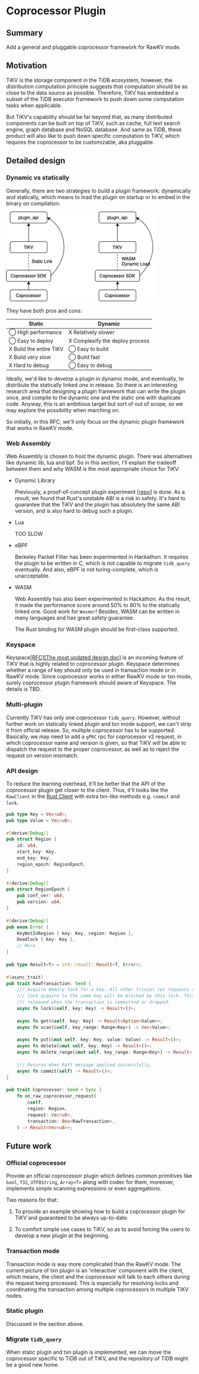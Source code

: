 # Coprocessor Plugin

## Summary

Add a general and pluggable coprocessor framework for RawKV mode.

## Motivation

TiKV is the storage component in the TiDB ecosystem, however, the distribution computation principle suggests that computation should be as close to the data source as possible. Therefore, TiKV has embedded a subset of the TiDB executor framework to push down some computation tasks when applicable.

But TiKV's capability should be far beyond that, as many distributed components can be built on top of TiKV, such as cache, full text search engine, graph database and NoSQL database. And same as TiDB, these product will also like to push down specific computation to TiKV, which requires the coprocessor to be customizable, aka pluggable.

## Detailed design

### Dynamic vs statically

Generally, there are two strategies to build a plugin framework: dynamically and statically, which means to load the plugin on startup or to embed in the binary on compilation.

![Plugin Arch](../media/plugin-arch.png)

They have both pros and cons:

| Static | Dynamic |
| -- | -- |
| ◯ High performance | X Relatively slower |
| ◯ Easy to deploy | X Complexify the deploy process |
| X Build the entire TiKV | ◯ Easy to build |
| X Build very slow | ◯ Build fast |
| X Hard to debug | ◯ Easy to debug |

Ideally, we'd like to develop a plugin in dynamic mode, and eventually, to distribute the statically linked one in release. So there is an interesting research area that designing a plugin framework that can write the plugin once, and compile to the dynamic one and the static one with duplicate code. Anyway, this is an ambitious target but sort of out of scope, so we may explore the possibility when marching on.

So initially, in this RFC, we'll only focus on the dynamic plugin framework that works in RawKV mode.

### Web Assembly

Web Assembly is chosen to host the dynamic plugin. There was alternatives like dynamic lib, lua and bpf. So in this section, I'll explain the tradeoff between them and why WASM is the most appropriate choice for TiKV:

- Dynamic Library

    Previously, a proof-of-concept plugin experiment [[repo]](https://github.com/andylokandy/plugin) is done. As a result, we found that Rust's unstable ABI is a risk in safety. It's hard to guarantee that the TiKV and the plugin has absolutely the same ABI version, and is also hard to debug such a plugin.

- Lua

    TOO SLOW

- eBPF

    Berkeley Packet Filter has been experimented in Hackathon. It requires the plugin to be written in C, which is not capable to migrate `tidb_query` eventually. And also, eBPF is not turing-complete, which is unacceptable.

- WASM

    Web Assembly has also been experimented in Hackathon. As the result, it made the performance score around 50% to 80% to the statically linked one. Good work for `Wasmer`! Besides, WASM can be written in many languages and has great safety guarantee.

    The Rust binding for WASM plugin should be first-class supported.

### Keyspace

Keyspace[[RFC]](https://github.com/tikv/rfcs/pull/39)[[The most updated design doc]](https://docs.google.com/document/d/1x17-urAqToDo8TVXJroEHtc76fdssFaoANjSaNDhjKg/edit) is an incoming feature of TiKV that is highly related to coprocessor plugin. Keyspace determines whether a range of key should only be used in transaction mode or in RawKV mode. Since coprocessor works in either RawKV mode or txn mode, surely coprocessor plugin framework should aware of Keyspace. The details is TBD.

### Multi-plugin

Currently TiKV has only one coprocessor `tidb_query`. However, without further work on statically linked plugin and txn mode support, we can't strip it from official release. So, multiple coprocessor has to be supported. Basically, we may need to add a `gPRC` rpc for coprocessor v2 request, in which coprocessor name and version is given, so that TiKV will be able to dispatch the request to the proper coprocessor, as well as to reject the request on version mismatch.

### API design

To reduce the learning overhead, it'll be better that the API of the coprocessor plugin get closer to the client. Thus, it'll looks like the `RawClient` in the [Rust Client](https://github.com/tikv/client-rust) with extra txn-like methods e.g. `commit` and `lock`.

```rust
pub type Key = Vec<u8>;
pub type Value = Vec<u8>;

#[derive(Debug)]
pub struct Region {
    id: u64,
    start_key: Key,
    end_key: Key,
    region_epoch: RegionEpoch,
}

#[derive(Debug)]
pub struct RegionEpoch {
    pub conf_ver: u64,
    pub version: u64,
}

#[derive(Debug)]
pub enum Error {
    KeyNotInRegion { key: Key, region: Region },
    Deadlock { key: Key },
    // More
}

pub type Result<T> = std::result::Result<T, Error>;

#[async_trait]
pub trait RawTransaction: Send {
    /// Acquire memory lock for a key. All other trivial rpc requests or coprocessor
    /// lock acquire to the same key will be blocked by this lock. This lock will be
    /// released when the transaction is committed or dropped.
    async fn lock(&self, key: Key) -> Result<()>;

    async fn get(&self, key: Key) -> Result<Option<Value>>;
    async fn scan(&self, key_range: Range<Key>) -> Vec<Value>;

    async fn put(&mut self, key: Key, value: Value) -> Result<()>;
    async fn delete(&mut self, key: Key) -> Result<()>;
    async fn delete_range(&mut self, key_range: Range<Key>) -> Result<()>;

    /// Returns when Raft message applied successfully.
    async fn commit(self) -> Result<()>;
}

pub trait Coprocessor: Send + Sync {
    fn on_raw_coprocessor_request(
        &self,
        region: Region,
        request: Vec<u8>,
        transaction: Box<RawTransaction>,
    ) -> Result<Vec<u8>>;
```

## Future work

### Official coprocessor

Provide an official coprocessor plugin which defines common primitives like `bool`, `f32`, `UTF8String`, `Array<T>` along with codec for them, moreover, implements simple scanning expressions or even aggregations.

Two reasons for that:

1. To provide an example showing how to build a coprocessor plugin for TiKV and guaranteed to be always up-to-date.

2. To comfort simple use cases to TiKV, so as to avoid forcing the users to develop a new plugin at the beginning.

### Transaction mode

Transaction mode is way more complicated than the RawKV mode. The current picture of txn plugin is an 'interactive' component with the client, which means, the client and the coprocessor will talk to each others during the request being processed. This is especially for resolving locks and coordinating the transaction among multiple coprocessors in multiple TiKV nodes.

### Static plugin

Discussed in the section above.

### Migrate `tidb_query`

When static plugin and txn plugin is implemented, we can move the coprocessor specific to TiDB out of TiKV, and the repository of TiDB might be a good new home.

